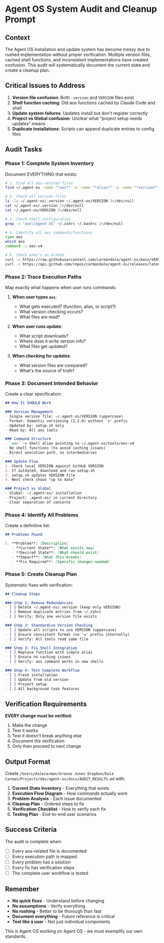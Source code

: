 # Agent OS System Audit and Cleanup Prompt

## Context
The Agent OS installation and update system has become messy due to rushed implementation without proper verification. Multiple version files, cached shell functions, and inconsistent implementations have created confusion. This audit will systematically document the current state and create a cleanup plan.

## Critical Issues to Address
1. **Version file confusion**: Both `.version` and `VERSION` files exist
2. **Shell function caching**: Old aos functions cached by Claude Code and shell
3. **Update system failures**: Updates install but don't register correctly
4. **Project vs Global confusion**: Unclear what "project setup needs updates" means
5. **Duplicate installations**: Scripts can append duplicate entries to config files

## Audit Tasks

### Phase 1: Complete System Inventory
Document EVERYTHING that exists:

```bash
# 1. Find all aos-related files
find ~/.agent-os -name "*aos*" -o -name "*alias*" -o -name "*version*" | sort

# 2. Check all version files
ls -la ~/.agent-os/.version ~/.agent-os/VERSION 2>/dev/null
cat ~/.agent-os/.version 2>/dev/null
cat ~/.agent-os/VERSION 2>/dev/null

# 3. Check shell configuration
grep -n "aos\|Agent OS" ~/.zshrc ~/.bashrc 2>/dev/null

# 4. Identify all aos commands/functions
type aos
which aos
command -v aos-v4

# 5. Check what's on GitHub
curl -s https://raw.githubusercontent.com/carmandale/agent-os/main/VERSION
curl -s https://api.github.com/repos/carmandale/agent-os/releases/latest | grep tag_name
```

### Phase 2: Trace Execution Paths
Map exactly what happens when user runs commands:

1. **When user types `aos`**:
   - What gets executed? (function, alias, or script?)
   - What version checking occurs?
   - What files are read?

2. **When user runs update**:
   - What script downloads?
   - Where does it write version info?
   - What files get updated?

3. **When checking for updates**:
   - What version files are compared?
   - What's the source of truth?

### Phase 3: Document Intended Behavior

Create a clear specification:
```markdown
## How It SHOULD Work

### Version Management
- Single version file: ~/.agent-os/VERSION (uppercase)
- Format: Semantic versioning (2.2.0) without 'v' prefix
- Updated by: setup.sh only
- Read by: All aos tools

### Command Structure
- `aos` -> Shell alias pointing to ~/.agent-os/tools/aos-v4
- No shell functions (to avoid caching issues)
- Direct execution path, no intermediaries

### Update Flow
1. Check local VERSION against GitHub VERSION
2. If outdated, download and run setup.sh
3. setup.sh updates VERSION file
4. Next check shows "up to date"

### Project vs Global
- Global: ~/.agent-os/ installation
- Project: .agent-os/ in current directory
- Clear separation of concerns
```

### Phase 4: Identify All Problems

Create a definitive list:
```markdown
## Problems Found

1. **Problem**: [Description]
   - **Current State**: [What exists now]
   - **Desired State**: [What should exist]
   - **Impact**: [What this breaks]
   - **Fix Required**: [Specific changes needed]
```

### Phase 5: Create Cleanup Plan

Systematic fixes with verification:
```markdown
## Cleanup Steps

### Step 1: Remove Redundancies
- [ ] Delete ~/.agent-os/.version (keep only VERSION)
- [ ] Remove duplicate entries from ~/.zshrc
- [ ] Verify: Only one version file exists

### Step 2: Standardize Version Checking
- [ ] Update all scripts to use VERSION (uppercase)
- [ ] Ensure consistent format (no 'v' prefix internally)
- [ ] Verify: All tools read same file

### Step 3: Fix Shell Integration
- [ ] Replace function with simple alias
- [ ] Ensure no caching issues
- [ ] Verify: aos command works in new shells

### Step 4: Test Complete Workflow
- [ ] Fresh installation
- [ ] Update from old version
- [ ] Project setup
- [ ] All background task features
```

## Verification Requirements

**EVERY change must be verified:**
1. Make the change
2. Test it works
3. Test it doesn't break anything else
4. Document the verification
5. Only then proceed to next change

## Output Format

Create `/Users/dalecarman/Groove Jones Dropbox/Dale Carman/Projects/dev/agent-os/docs/AUDIT_RESULTS.md` with:

1. **Current State Inventory** - Everything that exists
2. **Execution Flow Diagram** - How commands actually work
3. **Problem Analysis** - Each issue documented
4. **Cleanup Plan** - Ordered steps to fix
5. **Verification Checklist** - How to verify each fix
6. **Testing Plan** - End-to-end user scenarios

## Success Criteria

The audit is complete when:
- [ ] Every aos-related file is documented
- [ ] Every execution path is mapped
- [ ] Every problem has a solution
- [ ] Every fix has verification steps
- [ ] The complete user workflow is tested

## Remember

- **No quick fixes** - Understand before changing
- **No assumptions** - Verify everything
- **No rushing** - Better to be thorough than fast
- **Document everything** - Future reference is critical
- **Test like a user** - Not just individual components

This is Agent OS working on Agent OS - we must exemplify our own standards.